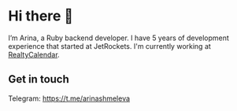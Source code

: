 # Hi there 👋

I’m Arina, a Ruby backend developer. I have 5 years of development experience that started at JetRockets.
I'm currently working at [RealtyCalendar](https://new.realtycalendar.ru/).

## Get in touch 


Telegram: https://t.me/arinashmeleva
